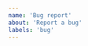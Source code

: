 ```yaml
---
name: 'Bug report'
about: 'Report a bug'
labels: 'bug'
---
```


<!--
Hej. Om du har problem att ladda ned en specifik video, var god länka videon. Tack!

Hi. If you are having issues downloading a specific video, please include a link to the video. Thank you!
-->
